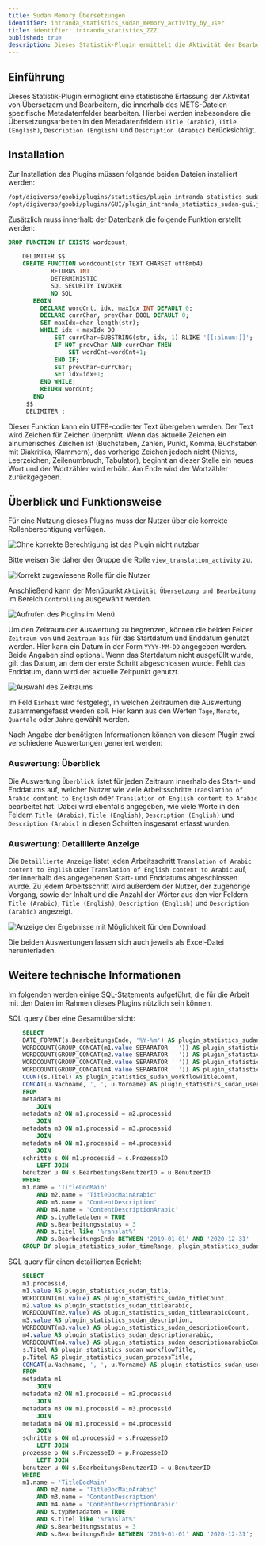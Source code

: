 ```yaml
---
title: Sudan Memory Übersetzungen
identifier: intranda_statistics_sudan_memory_activity_by_user
title: identifier: intranda_statistics_ZZZ
published: true
description: Dieses Statistik-Plugin ermittelt die Aktivität der Bearbeitungen von Übersetzungen innerhalb spezifischer Metadatenfelder.
---
```

## Einführung
Dieses Statistik-Plugin ermöglicht eine statistische Erfassung der Aktivität von Übersetzern und Bearbeitern, die innerhalb des METS-Dateien spezifische Metadatenfelder bearbeiten. Hierbei werden insbesondere die Übersetzungsarbeiten in den Metadatenfeldern `Title (Arabic)`, `Title (English)`, `Description (English)` und `Description (Arabic)` berücksichtigt.


## Installation
Zur Installation des Plugins müssen folgende beiden Dateien installiert werden:

```bash
/opt/digiverso/goobi/plugins/statistics/plugin_intranda_statistics_sudan-base.jar
/opt/digiverso/goobi/plugins/GUI/plugin_intranda_statistics_sudan-gui.jar
```

Zusätzlich muss innerhalb der Datenbank die folgende Funktion erstellt werden:

```sql
DROP FUNCTION IF EXISTS wordcount;

    DELIMITER $$
    CREATE FUNCTION wordcount(str TEXT CHARSET utf8mb4)
            RETURNS INT
            DETERMINISTIC
            SQL SECURITY INVOKER
            NO SQL
       BEGIN
         DECLARE wordCnt, idx, maxIdx INT DEFAULT 0;
         DECLARE currChar, prevChar BOOL DEFAULT 0;
         SET maxIdx=char_length(str);
         WHILE idx < maxIdx DO
             SET currChar=SUBSTRING(str, idx, 1) RLIKE '[[:alnum:]]';
             IF NOT prevChar AND currChar THEN
                 SET wordCnt=wordCnt+1;
             END IF;
             SET prevChar=currChar;
             SET idx=idx+1;
         END WHILE;
         RETURN wordCnt;
       END
     $$
     DELIMITER ;
```

Dieser Funktion kann ein UTF8-codierter Text übergeben werden. Der Text wird Zeichen für Zeichen überprüft. Wenn das aktuelle Zeichen ein alnumerisches Zeichen ist (Buchstaben, Zahlen, Punkt, Komma, Buchstaben mit Diakritika, Klammern), das vorherige Zeichen jedoch nicht (Nichts, Leerzeichen, Zeilenumbruch, Tabulator), beginnt an dieser Stelle ein neues Wort und der Wortzähler wird erhöht. Am Ende wird der Wortzähler zurückgegeben.


## Überblick und Funktionsweise
Für eine Nutzung dieses Plugins muss der Nutzer über die korrekte Rollenberechtigung verfügen.

![Ohne korrekte Berechtigung ist das Plugin nicht nutzbar](screen1_de.png)

Bitte weisen Sie daher der Gruppe die Rolle `view_translation_activity` zu.

![Korrekt zugewiesene Rolle für die Nutzer](screen2_de.png)

Anschließend kann der Menüpunkt `Aktivität Übersetzung und Bearbeitung` im Bereich `Controlling` ausgewählt werden.

![Aufrufen des Plugins im Menü](screen3_de.png)

Um den Zeitraum der Auswertung zu begrenzen, können die beiden Felder `Zeitraum von` und `Zeitraum bis` für das Startdatum und Enddatum genutzt werden. Hier kann ein Datum in der Form `YYYY-MM-DD` angegeben werden. Beide Angaben sind optional. Wenn das Startdatum nicht ausgefüllt wurde, gilt das Datum, an dem der erste Schritt abgeschlossen wurde. Fehlt das Enddatum, dann wird der aktuelle Zeitpunkt genutzt.

![Auswahl des Zeitraums](screen4_de.png)

Im Feld `Einheit` wird festgelegt, in welchen Zeiträumen die Auswertung zusammengefasst werden soll. Hier kann aus den Werten `Tage`, `Monate`, `Quartale` oder `Jahre` gewählt werden.

Nach Angabe der benötigten Informationen können von diesem Plugin zwei verschiedene Auswertungen generiert werden:


### Auswertung: Überblick
Die Auswertung `Überblick` listet für jeden Zeitraum innerhalb des Start- und Enddatums auf, welcher Nutzer wie viele Arbeitsschritte `Translation of Arabic content to English` oder `Translation of English content to Arabic` bearbeitet hat. Dabei wird ebenfalls angegeben, wie viele Worte in den Feldern `Title (Arabic)`, `Title (English)`, `Description (English)` und `Description (Arabic)` in diesen Schritten insgesamt erfasst wurden.


### Auswertung: Detaillierte Anzeige
Die `Detaillierte Anzeige` listet jeden Arbeitsschritt `Translation of Arabic content to English` oder `Translation of English content to Arabic` auf, der innerhalb des angegebenen Start- und Enddatums abgeschlossen wurde. Zu jedem Arbeitsschritt wird außerdem der Nutzer, der zugehörige Vorgang, sowie der Inhalt und die Anzahl der Wörter aus den vier Feldern `Title (Arabic)`, `Title (English)`, `Description (English)` und `Description (Arabic)` angezeigt.

![Anzeige der Ergebnisse mit Möglichkeit für den Download](screen5_de.png)

Die beiden Auswertungen lassen sich auch jeweils als Excel-Datei herunterladen.


## Weitere technische Informationen
Im folgenden werden einige SQL-Statements aufgeführt, die für die Arbeit mit den Daten im Rahmen dieses Plugins nützlich sein können.

SQL query über eine Gesamtübersicht:

```sql
    SELECT
    DATE_FORMAT(s.BearbeitungsEnde, '%Y-%m') AS plugin_statistics_sudan_timeRange,
    WORDCOUNT(GROUP_CONCAT(m1.value SEPARATOR ' ')) AS plugin_statistics_sudan_titleCount,
    WORDCOUNT(GROUP_CONCAT(m2.value SEPARATOR ' ')) AS plugin_statistics_sudan_titlearabicCount,
    WORDCOUNT(GROUP_CONCAT(m3.value SEPARATOR ' ')) AS plugin_statistics_sudan_descriptionCount,
    WORDCOUNT(GROUP_CONCAT(m4.value SEPARATOR ' ')) AS plugin_statistics_sudan_descriptionarabicCount,
    COUNT(s.Titel) AS plugin_statistics_sudan_workflowTitleCount,
    CONCAT(u.Nachname, ', ', u.Vorname) AS plugin_statistics_sudan_userName
    FROM
    metadata m1
        JOIN
    metadata m2 ON m1.processid = m2.processid
        JOIN
    metadata m3 ON m1.processid = m3.processid
        JOIN
    metadata m4 ON m1.processid = m4.processid
        JOIN
    schritte s ON m1.processid = s.ProzesseID
        LEFT JOIN
    benutzer u ON s.BearbeitungsBenutzerID = u.BenutzerID
    WHERE
    m1.name = 'TitleDocMain'
        AND m2.name = 'TitleDocMainArabic'
        AND m3.name = 'ContentDescription'
        AND m4.name = 'ContentDescriptionArabic'
        AND s.typMetadaten = TRUE
        AND s.Bearbeitungsstatus = 3
        AND s.titel like '%ranslat%'
        AND s.BearbeitungsEnde BETWEEN '2019-01-01' AND '2020-12-31'
    GROUP BY plugin_statistics_sudan_timeRange, plugin_statistics_sudan_userName;
```

SQL query für einen detaillierten Bericht:

```sql
    SELECT
    m1.processid,
    m1.value AS plugin_statistics_sudan_title,
    WORDCOUNT(m1.value) AS plugin_statistics_sudan_titleCount,
    m2.value AS plugin_statistics_sudan_titlearabic,
    WORDCOUNT(m2.value) AS plugin_statistics_sudan_titlearabicCount,
    m3.value AS plugin_statistics_sudan_description,
    WORDCOUNT(m3.value) AS plugin_statistics_sudan_descriptionCount,
    m4.value AS plugin_statistics_sudan_descriptionarabic,
    WORDCOUNT(m4.value) AS plugin_statistics_sudan_descriptionarabicCount,
    s.Titel AS plugin_statistics_sudan_workflowTitle,
    p.Titel AS plugin_statistics_sudan_processTitle,
    CONCAT(u.Nachname, ', ', u.Vorname) AS plugin_statistics_sudan_userName
    FROM
    metadata m1
        JOIN
    metadata m2 ON m1.processid = m2.processid
        JOIN
    metadata m3 ON m1.processid = m3.processid
        JOIN
    metadata m4 ON m1.processid = m4.processid
        JOIN
    schritte s ON m1.processid = s.ProzesseID
        LEFT JOIN
    prozesse p ON s.ProzesseID = p.ProzesseID
        LEFT JOIN
    benutzer u ON s.BearbeitungsBenutzerID = u.BenutzerID
    WHERE
    m1.name = 'TitleDocMain'
        AND m2.name = 'TitleDocMainArabic'
        AND m3.name = 'ContentDescription'
        AND m4.name = 'ContentDescriptionArabic'
        AND s.typMetadaten = TRUE
        AND s.titel like '%ranslat%'
        AND s.Bearbeitungsstatus = 3
        AND s.BearbeitungsEnde BETWEEN '2019-01-01' AND '2020-12-31';
```
